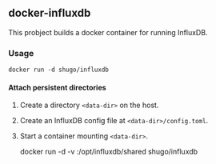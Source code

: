 ## docker-influxdb

This probject builds a docker container for running InfluxDB.

### Usage

    docker run -d shugo/influxdb

#### Attach persistent directories

1. Create a directory `<data-dir>` on the host.

2. Create an InfluxDB config file at `<data-dir>/config.toml`.

3. Start a container mounting `<data-dir>`.

     docker run -d -v <data-dir>:/opt/influxdb/shared shugo/influxdb
